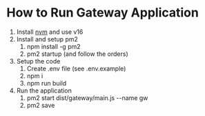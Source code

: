 # How to Run Gateway Application

1. Install [nvm](https://github.com/nvm-sh/nvm) and use v16
1. Install and setup pm2
   1. npm install -g pm2
   1. pm2 startup (and follow the orders)
1. Setup the code
   1. Create .env file (see .env.example)
   1. npm i
   1. npm run build
1. Run the application
   1. pm2 start dist/gateway/main.js --name gw
   1. pm2 save
